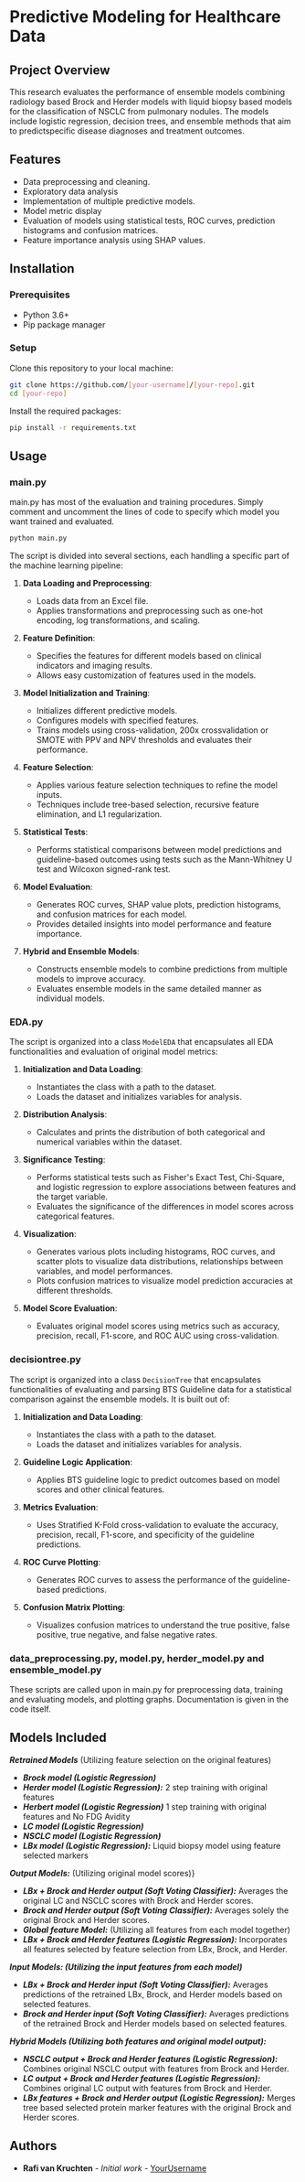 
# Predictive Modeling for Healthcare Data

## Project Overview
This research evaluates the performance
of ensemble models combining radiology based Brock and Herder models with liquid biopsy based models
for the classification of NSCLC from pulmonary nodules. The models include logistic regression, decision trees, and ensemble methods that aim to predictspecific disease diagnoses and treatment outcomes.

## Features
- Data preprocessing and cleaning.
- Exploratory data analysis
- Implementation of multiple predictive models.
- Model metric display
- Evaluation of models using statistical tests, ROC curves, prediction histograms and confusion matrices.
- Feature importance analysis using SHAP values.

## Installation

### Prerequisites
- Python 3.6+
- Pip package manager

### Setup
Clone this repository to your local machine:
```bash
git clone https://github.com/[your-username]/[your-repo].git
cd [your-repo]
```

Install the required packages:
```bash
pip install -r requirements.txt
```

## Usage

### main.py
main.py has most of the evaluation and training procedures. Simply comment and uncomment the lines of code to specify which model you want trained and evaluated.
```bash
python main.py
```

The script is divided into several sections, each handling a specific part of the machine learning pipeline:

1. **Data Loading and Preprocessing**:
   - Loads data from an Excel file.
   - Applies transformations and preprocessing such as one-hot encoding, log transformations, and scaling.

2. **Feature Definition**:
   - Specifies the features for different models based on clinical indicators and imaging results.
   - Allows easy customization of features used in the models.

3. **Model Initialization and Training**:
   - Initializes different predictive models.
   - Configures models with specified features.
   - Trains models using cross-validation, 200x crossvalidation or SMOTE with PPV and NPV thresholds and evaluates their performance.

4. **Feature Selection**:
   - Applies various feature selection techniques to refine the model inputs.
   - Techniques include tree-based selection, recursive feature elimination, and L1 regularization.

5. **Statistical Tests**:
   - Performs statistical comparisons between model predictions and guideline-based outcomes using tests such as the Mann-Whitney U test and Wilcoxon signed-rank test.

6. **Model Evaluation**:
   - Generates ROC curves, SHAP value plots, prediction histograms, and confusion matrices for each model.
   - Provides detailed insights into model performance and feature importance.

7. **Hybrid and Ensemble Models**:
   - Constructs ensemble models to combine predictions from multiple models to improve accuracy.
   - Evaluates ensemble models in the same detailed manner as individual models.

### EDA.py

The script is organized into a class `ModelEDA` that encapsulates all EDA functionalities and evaluation of original model metrics:

1. **Initialization and Data Loading**:
   - Instantiates the class with a path to the dataset.
   - Loads the dataset and initializes variables for analysis.

2. **Distribution Analysis**:
   - Calculates and prints the distribution of both categorical and numerical variables within the dataset.

3. **Significance Testing**:
   - Performs statistical tests such as Fisher's Exact Test, Chi-Square, and logistic regression to explore associations between features and the target variable.
   - Evaluates the significance of the differences in model scores across categorical features.

4. **Visualization**:
   - Generates various plots including histograms, ROC curves, and scatter plots to visualize data distributions, relationships between variables, and model performances.
   - Plots confusion matrices to visualize model prediction accuracies at different thresholds.

5. **Model Score Evaluation**:
   - Evaluates original model scores using metrics such as accuracy, precision, recall, F1-score, and ROC AUC using cross-validation.

### decisiontree.py

The script is organized into a class `DecisionTree` that encapsulates functionalities of evaluating and parsing BTS Guideline data for a statistical comparison against the ensemble models. It is built out of:

1. **Initialization and Data Loading**:
   - Instantiates the class with a path to the dataset.
   - Loads the dataset and initializes variables for analysis.

2. **Guideline Logic Application**:
   - Applies BTS guideline logic to predict outcomes based on model scores and other clinical features.

3. **Metrics Evaluation**:
   - Uses Stratified K-Fold cross-validation to evaluate the accuracy, precision, recall, F1-score, and specificity of the guideline predictions.

4. **ROC Curve Plotting**:
   - Generates ROC curves to assess the performance of the guideline-based predictions.

5. **Confusion Matrix Plotting**:
   - Visualizes confusion matrices to understand the true positive, false positive, true negative, and false negative rates.

### data_preprocessing.py, model.py, herder_model.py and ensemble_model.py
These scripts are called upon in main.py for preprocessing data, training and evaluating models, and plotting graphs.
Documentation is given in the code itself.

## Models Included
***Retrained Models*** (Utilizing feature selection on the original features)
- ***Brock model (Logistic Regression)***
- ***Herder model (Logistic Regression):*** 2 step training with original features
- ***Herbert model (Logistic Regression)*** 1 step training with original features and No FDG Avidity
- ***LC model (Logistic Regression)***
- ***NSCLC model (Logistic Regression)***
- ***LBx model (Logistic Regression):*** Liquid biopsy model using feature selected markers

***Output Models:*** (Utilizing original model scores)}
- ***LBx + Brock and Herder output (Soft Voting Classifier):*** Averages the original LC and NSCLC scores with Brock and Herder scores.
- ***Brock and Herder output (Soft Voting Classifier):*** Averages solely the original Brock and Herder scores.
- ***Global feature Model:*** (Utilizing all features from each model together)
- ***LBx + Brock and Herder features (Logistic Regression):*** Incorporates all features selected by feature selection from LBx, Brock, and Herder.

***Input Models: (Utilizing the input features from each model)***
- ***LBx + Brock and Herder input (Soft Voting Classifier):*** Averages predictions of the retrained LBx, Brock, and Herder models based on selected features.
- ***Brock and Herder input (Soft Voting Classifier):*** Averages predictions of the retrained Brock and Herder models based on selected features.

***Hybrid Models (Utilizing both features and original model output):***
- ***NSCLC output + Brock and Herder features (Logistic Regression):*** Combines original NSCLC output with features from Brock and Herder.
- ***LC output + Brock and Herder features (Logistic Regression):*** Combines original LC output with features from Brock and Herder.
- ***LBx features + Brock and Herder output (Logistic Regression):*** Merges tree based selected protein marker features with the original Brock and Herder scores.


## Authors
- **Rafi van Kruchten** - *Initial work* - [YourUsername](https://github.com/Rafizqi64)

